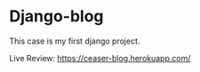# Django-blog

This case is my first django project.

Live Review: https://ceaser-blog.herokuapp.com/
